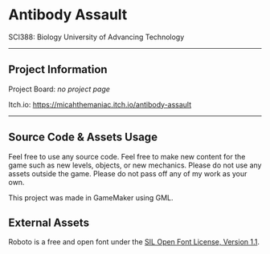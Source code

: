 # Antibody Assault

SCI388: Biology
University of Advancing Technology

---

## Project Information

Project Board: *no project page*

Itch.io: https://micahthemaniac.itch.io/antibody-assault

---

## Source Code & Assets Usage

Feel free to use any source code. Feel free to make new content for the game such as new levels, objects, or new mechanics. Please do not use any assets outside the game. Please do not pass off any of my work as your own.

This project was made in GameMaker using GML.

## External Assets
Roboto is a free and open font under the [SIL Open Font License, Version 1.1](https://openfontlicense.org/open-font-license-official-text/).
